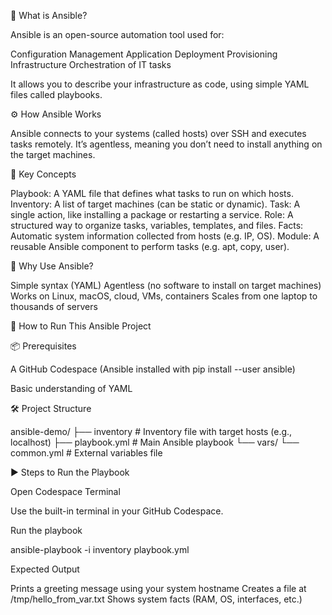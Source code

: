 📘 What is Ansible?

Ansible is an open-source automation tool used for:

Configuration Management
Application Deployment
Provisioning Infrastructure
Orchestration of IT tasks

It allows you to describe your infrastructure as code, using simple YAML files called playbooks.

⚙️ How Ansible Works

Ansible connects to your systems (called hosts) over SSH and executes tasks remotely. It’s agentless, meaning you don’t need to install anything on the target machines.

🧠 Key Concepts

Playbook: A YAML file that defines what tasks to run on which hosts.
Inventory: A list of target machines (can be static or dynamic).
Task: A single action, like installing a package or restarting a service.
Role: A structured way to organize tasks, variables, templates, and files.
Facts: Automatic system information collected from hosts (e.g. IP, OS).
Module:	A reusable Ansible component to perform tasks (e.g. apt, copy, user).

🚀 Why Use Ansible?

Simple syntax (YAML)
Agentless (no software to install on target machines)
Works on Linux, macOS, cloud, VMs, containers
Scales from one laptop to thousands of servers

🚀 How to Run This Ansible Project

📦 Prerequisites

A GitHub Codespace (Ansible installed with pip install --user ansible)

Basic understanding of YAML

🛠️ Project Structure

ansible-demo/
├── inventory          # Inventory file with target hosts (e.g., localhost)
├── playbook.yml       # Main Ansible playbook
└── vars/
    └── common.yml     # External variables file

▶️ Steps to Run the Playbook

Open Codespace Terminal

Use the built-in terminal in your GitHub Codespace.

Run the playbook

ansible-playbook -i inventory playbook.yml

Expected Output

Prints a greeting message using your system hostname
Creates a file at /tmp/hello_from_var.txt
Shows system facts (RAM, OS, interfaces, etc.)